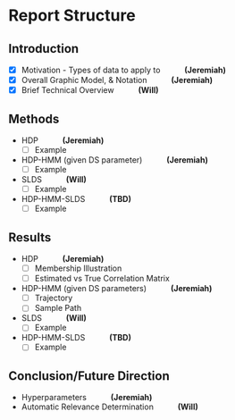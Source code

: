 Report Structure
================

Introduction
------------

-	[x] Motivation - Types of data to apply to  &nbsp; &nbsp; &nbsp; &nbsp; &nbsp; **(Jeremiah)**
-	[x] Overall Graphic Model, & Notation &nbsp; &nbsp; &nbsp; &nbsp; &nbsp; **(Jeremiah)**
-	[x] Brief Technical Overview &nbsp; &nbsp; &nbsp; &nbsp; &nbsp; **(Will)**

Methods
-------

-	HDP &nbsp; &nbsp; &nbsp; &nbsp; &nbsp; **(Jeremiah)**
	-	[ ] Example
-	HDP-HMM (given DS parameter) &nbsp; &nbsp; &nbsp; &nbsp; &nbsp; **(Jeremiah)**
	-	[ ] Example
-	SLDS &nbsp; &nbsp; &nbsp; &nbsp; &nbsp; **(Will)**
	-	[ ] Example
-	HDP-HMM-SLDS &nbsp; &nbsp; &nbsp; &nbsp; &nbsp; **(TBD)**
	-	[ ] Example

Results
-------

-	HDP &nbsp; &nbsp; &nbsp; &nbsp; &nbsp; **(Jeremiah)**
	-	[ ] Membership Illustration
	-	[ ] Estimated vs True Correlation Matrix
-	HDP-HMM (given DS parameters) &nbsp; &nbsp; &nbsp; &nbsp; &nbsp; **(Jeremiah)**
	-	[ ] Trajectory
	-	[ ] Sample Path
-	SLDS &nbsp; &nbsp; &nbsp; &nbsp; &nbsp; **(Will)**
	-	[ ] Example
-	HDP-HMM-SLDS &nbsp; &nbsp; &nbsp; &nbsp; &nbsp; **(TBD)**
	-	[ ] Example

Conclusion/Future Direction
---------------------------

-	Hyperparameters &nbsp; &nbsp; &nbsp; &nbsp; &nbsp; **(Jeremiah)**
-	Automatic Relevance Determination &nbsp; &nbsp; &nbsp; &nbsp; &nbsp; **(Will)**
